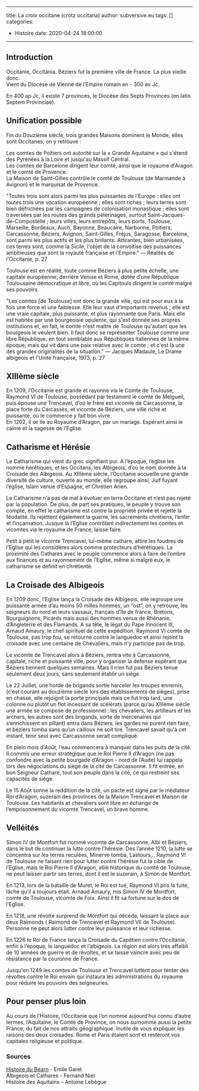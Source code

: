 ---
title: La croix occitane (crotz occitana)
author: subversive.eu
tags: []
categories:
  - Histoire
date: 2020-04-24 18:00:00
------

## Introduction

Occitanie, Occitània. Béziers fut la première ville de France. La plus vieille donc.  
Vient du Diocèse de Vienne de l’Empire romain en - 300 av Jc. 

En 400 ap Jc, il existe 7 provinces, le Diocèse des Septs Provinces (en latin Septem Provinciae).

## Unification possible

Fin du Douzième siècle, trois grandes Maisons dominent le Monde, elles sont Occitanes, on y retrouve :

Les comtes de Poitiers ont autorité sur la « Grande Aquitaine » qui s'étend des Pyrénées à la Loire et jusqu'au Massif Central.  
Les comtes de Barcelone dirigent leur comté, ainsi que le royaume d'Aragon et le comté de Provence.  
La Maison de Saint-Gilles contrôle le comté de Toulouse (de Marmande à Avignon) et le marquisat de Provence.

"Toutes trois sont alors parmi les plus puissantes de l'Europe : elles ont toutes trois une vocation européenne ; elles sont riches ; leurs terres sont bien défrichées par les campagnes de colonisation monastique ; elles sont traversées par les routes des grands pèlerinages, surtout Saint-Jacques-de-Compostelle ; leurs villes, leurs entrepôts, leurs ports, Toulouse, Marseille, Bordeaux, Auch, Bayonne, Beaucaire, Narbonne, Poitiers, Carcassonne, Béziers, Avignon, Saint-Gilles, Fréjus, Saragosse, Barcelone, sont parmi les plus actifs et les plus brillants. Attirantes, bien urbanisées, ces terres sont, comme la Sicile, l'objet de la convoitise des puissances ambitieuses que sont la royauté française et l'Empire." — Réalités de l'Occitanie, p. 27

Toulouse est en réalité, toute comme Béziers à plus petite échelle, une capitale européenne, derrière Venise et Rome, dotée d’une République Toulousaine démocratique et libre, où les Capitouls dirigent le comté malgré ses pouvoirs.

"Les comtes [de Toulouse] ont donc la grande ville, qui est pour eux à la fois une force et une faiblesse. Elle leur vaut d'importants revenus ; elle est une vraie capitale, plus puissante, et plus rayonnante que Paris. Mais elle est habitée par une bourgeoisie opulente, qui s'est donnée ses propres institutions et, en fait, le comte n'est maître de Toulouse qu'autant que les bourgeois le veulent bien. Il faut donc se représenter Toulouse comme une libre République, en tout semblable aux Républiques italiennes de la même époque, mais qui vit dans une paix relative avec le comte ; et c'est là une des grandes originalités de la situation." — Jacques Madaule, Le Drame albigeois et l'Unité française, 1973, p. 27

## XIIIème siècle

En 1209, l’Occitanie est grande et rayonne via le Comte de Toulouse, Raymond VI de Toulouse, possédant par testament le comté de Melgueil, puis épouse une Trencavel, d’où le frère est vicomte de Carcassonne, la place forte du Carcassès, et vicomte de Béziers, une ville riche et puissante, où le commerce y fait bon vivre.  
En 1202, il se lie au Royaume d’Aragon, par un mariage. Espérant ainsi le calme et la sagesse de l’Eglise.

## Catharisme et Hérésie

Le Catharisme qui vient du grec signifiant pur. A l’époque, l’eglise les nomme hérétiques, et les Occitans, les Albigeois, d’où le nom donnée à la Croisade des Albigeois.
Au XIIIème siècle, l’Occitanie accueille une grande diversité de culture, ouverte au monde, elle regroupe ainsi, Juif fuyant l’église, Islam venue d’Espagne, et Chrétien Arien.

Le Catharisme n’a pas de mal à évoluer en terre Occitane et n’est pas rejeté par la population. De plus, de part ses pratiques, le peuple y trouve son compte, en effet le catharisme est contre la propriété privée et rejette la féodalité. Ils rejettent également la guerre, les sacrements chrétiens, l’enfer et l’incarnation. Jusque là l’Eglise contrôlant indirectement les comtes et vicomtes via le royaume de France, laisse faire.

Petit à petit le vicomte Trencavel, lui-même cathare, attire les foudres de l’Eglise qui les considères alors comme protecteurs d’hérétiques. La proximité des Cathares avec le peuple commence alors à faire de l’ombre aux finances et au rayonnement de l’Eglise, même si malgré eux, le catharisme se définit en chrétienté. 

## La Croisade des Albigeois

En 1209 donc, l’Eglise lança la Croisade des Albigeois, elle regroupe une puissante armée d’au moins 50 milles hommes, un “ost”, on y retrouve, les seigneurs du nord et leurs vassaux, français d’île de france, Bretons, Bourguignons, Picards mais aussi des hommes venus de Rhénanie, d’Angleterre et des Flamands.  A sa tête, le légat du Pape Innocent III, Arnaud Amaury, le chef spirituel de cette expédition. Raymond VI comte de Toulouse, pas trop fou, se retourne contre le languedoc et ainsi rejoint la croisade avec une centaine de Chevaliers, mais n’y participe pas de trop.

Le vicomte de Trencavel alors à Béziers, rentra vite à Carcassonne, capitale, riche et puissante ville, pour y organiser la défense espérant que Béziers tiennent quelques semaines. Mais il n’en fut pas Béziers tenue seulement deux jours, sans seulement établir un siège.

Le 22 Juillet, une horde de brigands sortie harceler les troupes ennemis, (c’est courant au douzième siècle lors des établissements de sièges), prise en chasse, elle rejoignit la porte principale mais ce fut trop tard, une colonne ou plutôt un flot incessant de scélérats (parce qu’au XIIIème siècle une armée se compose de professionnel : les chevaliers, les artilleurs et les archers, les autres sont des brigands, sorte de mercenaires qui s’enrichissent en pillant)  entra dans Béziers, les gardes ne purent rien faire, et béziers tomba sans qu’un cailloux ne soit tiré. Trencavel savait qu'à cet instant, tenir seul avec Carcassonne serait compliqué.

En plein mois d'Août, l’eau commencera à manquer dans les puits de la cité. Il commis une erreur stratégique que le Roi Pierre II d’Aragon (ne pas confondre avec la petite bourgade d’Aragon - nord de l’Aude) lui rappela lors des négociations du siège de la cité de Carcassonne. Il fit entrée, en bon Seigneur Cathare, tout son peuple dans la cité, ce qui restreint ses capacités de siège.

Le 15 Août sonne la reddition de la cité, un pacte est signé par le médiateur Roi d’Aragon, suzerain des provinces de la Maison Trencavel et Maison de Toulouse. Les habitants et chevaliers sont libre en échange de l’emprisonnement du vicomte Trencavel, un brave homme.

## Velléités

Simon IV de Montfort fut nommé vicomte de Carcassonne, Albi et Béziers, dans le but de continuer la lutte contre l'hérésie. Dès l’année 1210, la lutte se concentra sur les terres reculées, Minerve tomba, Lastours,.. Raymond VI de Toulouse ne faisant rien pour lutter contre l’hérésie fut la cible de l’Eglise, mais le Roi Pierre II d’Aragon, allié historique du comté de Toulouse, ne peut laisser partir ses terres, dont il est le suzerain, à Simon de Montfort.

En 1213, lors de la bataille de Muret, le Roi est tué, Raymond VI pris la fuite, lâche qu’il a toujours était. Arnaud Amaury, mis Simon IV de  Montfort, comte de Toulouse, vicomte de Foix. Ainsi il fit sa fortune sur le dos de l’Eglise.

En 1218, une révolte surprend de Montfort qui décéda, laissant la place aux deux  Raimonds ( Raimond de Trencavel et Raymond VII de Toulouse). Personne ne peut alors lutter contre leur puissance et leur richesse.

En 1226 le Roi de France lança la Croisade du Capétien contre l’Occitanie, enfin à l’époque, le languedoc et l’albigeois. La région est alors très affaibli de 10 années de guerre et de révoltes, et se laisse vaincre avec peu de résistance par la couronne de France.

Jusqu'en 1249 les comtes de Toulouse et Trencavel luttent pour tenter des révoltes contre le Roi envain qui instaura les administrations du royaume pour réduire les pouvoirs des seigneuries.

## Pour penser plus loin

Au cours de l’Histoire, l’Occitanie que l’on nomme aujourd’hui connu d’autre termes, l’Aquitaine, le Comté de Province, on nous surnomme aussi la petite France, du fait de nos attraits géographique. Inutile de vous expliquer les raisons des deux croisades. Rome et Paris étaient sont et resteront vos capitales religieuse et politique. 

### Sources

[Histoire du Béarn](https://gallica.bnf.fr/ark:/12148/bpt6k5772863h/f19.image) - Emile Garet  
Albigeois et Cathares - Fernand Niel  
Histoire des Aquitains - Antoine Lebègue